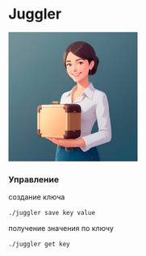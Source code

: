 # Juggler

<img src="logo.png" alt="logo" style="width:256px;"/>

### Управление
создание ключа
```bash
./juggler save key value
```

получение значения по ключу
```bash
./juggler get key
```
